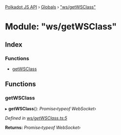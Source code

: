 [Polkadot JS API](../README.md) › [Globals](../globals.md) › ["ws/getWSClass"](_ws_getwsclass_.md)

# Module: "ws/getWSClass"

## Index

### Functions

* [getWSClass](_ws_getwsclass_.md#getwsclass)

## Functions

###  getWSClass

▸ **getWSClass**(): *Promise‹typeof WebSocket›*

*Defined in [ws/getWSClass.ts:5](https://github.com/polkadot-js/api/blob/ab75863d94/packages/rpc-provider/src/ws/getWSClass.ts#L5)*

**Returns:** *Promise‹typeof WebSocket›*
